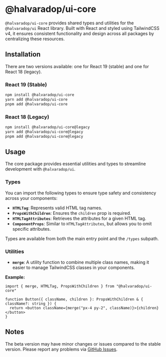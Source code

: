 # @halvaradop/ui-core

`@halvaradop/ui-core` provides shared types and utilities for the `@halvaradop/ui` React library. Built with React and styled using TailwindCSS v4, it ensures consistent functionality and design across all packages by centralizing these resources.

## Installation

There are two versions available: one for React 19 (stable) and one for React 18 (legacy).

### React 19 (Stable)

```bash
npm install @halvaradop/ui-core
yarn add @halvaradop/ui-core
pnpm add @halvaradop/ui-core
```

### React 18 (Legacy)

```bash
npm install @halvaradop/ui-core@legacy
yarn add @halvaradop/ui-core@legacy
pnpm add @halvaradop/ui-core@legacy
```

## Usage

The core package provides essential utilities and types to streamline development with `@halvaradop/ui`.

### Types

You can import the following types to ensure type safety and consistency across your components:

- **`HTMLTag`**: Represents valid HTML tag names.
- **`PropsWithChildren`**: Ensures the `children` prop is required.
- **`HTMLTagAttributes`**: Retrieves the attributes for a given HTML tag.
- **`ComponentProps`**: Similar to `HTMLTagAttributes`, but allows you to omit specific attributes.

Types are available from both the main entry point and the `/types` subpath.

### Utilities

- **`merge`**: A utility function to combine multiple class names, making it easier to manage TailwindCSS classes in your components.

**Example:**

```tsx
import { merge, HTMLTag, PropsWithChildren } from "@halvaradop/ui-core"

function Button({ className, children }: PropsWithChildren & { className?: string }) {
  return <button className={merge("px-4 py-2", className)}>{children}</button>
}
```

## Notes

The beta version may have minor changes or issues compared to the stable version. Please report any problems via [GitHub Issues](https://github.com/halvaradop/ui/issues).
